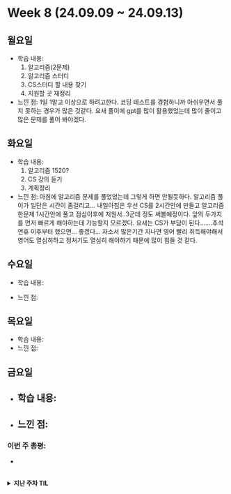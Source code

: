 # Week 8 (24.09.09 ~ 24.09.13)

## 월요일

- 학습 내용:
  1. 알고리즘(2문제)
  2. 알고리즘 스터디
  3. CS스터디 할 내용 찾기
  4. 지원할 곳 재정리
- 느낀 점:
  1일 1알고 이상으로 하려고한다. 코딩 테스트를 경험하니까 아쉬우면서 풀지 못하는 경우가 많은 것같다. 요새 풀이에 gpt를 많이 활용했었는데 많이 줄이고 많은 문제를 풀어 봐야겠다.

## 화요일

- 학습 내용:
  1. 알고리즘 1520?
  2. CS 강의 듣기
  3. 계획정리
- 느낀 점:
  아침에 알고리즘 문제를 풀었었는데 그렇게 하면 안될듯하다. 알고리즘 풀이가 일단은 시간이 좀걸리고...
  내일아침은 우선 CS를 2시간안에 만들고 알고리즘 한문제 1시간안에 풀고 점심이후에 지원서..3군데 정도 써볼예정이다.
  앞의 두가지를 먼저 빠르게 해야하는데 가능할지 모르겠다.
  요새는 CS가 부담이 된다.......추석연휴 이후부터 했으면... 좋겠다...
  자소서 많은기간 지나면 영어 빨리 취득해야해서 영어도 열심히하고 정처기도 열심히 해야하기 때문에 많이 힘들 것 같다.

## 수요일

- 학습 내용:

- 느낀 점:

## 목요일

- 학습 내용:
- 느낀 점:

## 금요일

- ## 학습 내용:
- ## 느낀 점:

### 이번 주 총평:

-

<br>
<details markdown="1">
  <summary><b>지난 주차 TIL</b></summary>

# Week 7 (24.08.26 ~ 24.09.01)

## 월요일

- 학습 내용:
  1. 알고리즘
  2. 알고리즘 스터디
- 느낀 점:
  알고리즘 스터디 이후로 풀어져서 많은 것을 하지못했다.

## 화요일

- 학습 내용:
  1. 알고리즘 16197
  2. 알고리즘 16234(풀다 말았음)
  3. 지원회사 정리
- 느낀 점:
  요새 집중력이 좋지 못하다. 처음 아침에 계획을 많이 짜지 않아서 인지 알고리즘을 풀고나면 이거할까 저거할까 고민만 하게되다가 하지 못하게 되는 경우가 많았다.
  내일부터는 조금더 일찍일어나고 계획을 다시좀 잘 짜서 실행해야겠다.

## 수요일

- 학습 내용:
  1. 알고리즘 16234(인구 이동) 각 국가별 인구이동을 연합이라고하는데 몇번의 연합을 할 수 있는지 구하는 문제 였고
     bfs와 델타를 이용해서 이동할 수 있는 연합의 범위를 구하였고 몇번이나 가능할지 구하기 위해서 재귀를 사용하였다.
     그 과정에서 인덱스오류나 재귀의 범위 초과(for문을 사용하면서 bfs를 하면서 재귀까지 하였다.), 범위설정의 오류, visited사용위치의 오류등을 격었다.
     재귀와 탐색을 같이할 경우에는 내가 원하는 범위만큼 탐색을 하고있는지에대한 오류가 자주 발생하는것 같다.
  2. CS스터디 준비(무엇으로 할까) ->
     네트워크를 저번주에 발표했는데 완벽한 과정에 대해서 발표한건 아니라 이어서 공부하였으나 학습량이 많아 다음주까지 정리해서 네트워크의 전체적인 과정이나
     특정 과정에대해서 발표를 준비해 볼까 생각중이다. 혹은 면접에 자주나오는 요소를 중심으로 준비할까도 생각중이다.
  3. CS스터디 7시 30분 시작 ->
     소수의 인원으로 진행하였는데 부담도없고 질문이나 대화를 많이하고 서로 찾아보기도 하면서 진해해서 좋았다.
     너무 많은것보단
- 느낀 점: 학습내용에 포함

## 목요일

- 학습 내용: 0. 병원 및 서류 제출 9 ~ 3
  1. sorfteer hast 5시 부터 8시까지
- 느낀 점:
  2개의 문제였고
  지피티가 말하기로는
  첫번째는 이분탐색과 그리디 알고리즘이었고
  두번째는 브루트포스 이었다.
  나느 첫번째문제를 그리디만을 사용해서 최적해를 구하려고했지만 실패했고
  두번째문제는 브루트포스의 완전탐색이아니라 dp로 풀어볼까하다가 브루트포스와 bfs를 섞어서 풀어보았는데 답이 나오진 않았다.
  문제를 더많이 풀어봤었더라면 충분히 풀 수 있을만한 문제였던것 같으며
  내가 알고리즘에 소홀히하고있다고 생각이 들게 되는 하루였다.

## 금요일

- ## 학습 내용:
  1. 알고리즘
- ## 느낀 점:
  조금 쳐져서 많은걸 하지 못했다.

### 이번 주 총평:

## 전체적으로 한주가 쳐지는 기분이 있다. 아무래도 취준에 대한스트레스인데 잘조절해 봐야겠다.

# Week 6 (24.08.26 ~ 24.09.01)

## 월요일

- 학습 내용: 어깨 근육 파열 및 인대 부상 견골(?) 외부에 의한 감염 및 신경통증 으로 인해 불참
- 느낀 점: 어깨 근육 파열 및 인대 부상 견골(?) 외부에 의한 감염 및 신경통증 으로 인해 불참

## 화요일

- 학습 내용: 어깨 근육 파열 및 인대 부상 견골(?) 외부에 의한 감염 및 신경통증 으로 인해 불참
- 느낀 점: 어깨 근육 파열 및 인대 부상 견골(?) 외부에 의한 감염 및 신경통증 으로 인해 불참

## 수요일

- 학습 내용:
  CS강의 듣기 네트워크
- 느낀 점: 몸이 많이 낫질않아서 많은걸 하지못했다.

## 목요일

- 학습 내용:
  1. CS내용 정리 및 네트워크 강의 듣기(트래픽까지완료)
  2. 우리은행 지원
  3. CS스터디
- 느낀 점: 한동안 몸이 아팠기 때문에 못했던것들이 양이 많아서 다양하게 공부하지는 못했으나 / 치료를 많이 했기때문에 의자에 앉거나 팔을사용해도 신경통이 올라오지 않기 때문에 스터디에 계속 임하려고한다. 알고리즘을 한동안 놓았고 영어도 못했기 때문에 점차적으로 해야하고 CS스터디를 오늘 진행해 보았는데 알아도 설명하지 못하는 부분이 많았다. 금요일 저녁부터 알바를 하기때문에 내일은 또 시간이 많이 없을것 같다. 아침에는 병원에서 치료를 받아야하고 점심이후부터 스터디를 한다면 많은건 못하지만 그래도 할 수 있음에 감사하다.
  이번에 아프고 느낀것은 실비 보험에 들어야하고 몸이 예전같지않다. 살아있음에 기뻐하고...다치지말자 의료대란이라 병원가기가 쉽지않다.

## 금요일

- ## 학습 내용:
  1. 알고리즘 1문제
- ## 느낀 점:
  알바 시간때문에 많이 공부하지는 못했음 알바시간에서 공부하는 시간을 가지려했으나 책상과 의자가 매우 안좋을것으로 되어있어서 그런지 팔에 무리가 와서 앞으로 알바에서는 간단한 작업만 할 예정

### 이번 주 총평:

- 간만에 건강이 괜찮아져서 많은것을 해볼 수 있을까 했지만 신경쓰이는 것이 있어서 불편하기도 했으나 머라도 할 수 있게 되서 기분은 좋았다.

# Week 5 (24.08.19 ~ 24.08.23)

## 월요일

- 학습 내용:
  1. 알고리즘 11780 / 17779 게리멘더링문제와 플로이드 워셜 알고리즘문제
  2. 알고리즘 스터디
  3. 오픽챕터 한개 및 강의
- 느낀 점: 몸이 불편한관계로 오랜만에 스터디를 하였는데 너무 급하게 따라가려고하지말고 차근차근 다시 해나가려고 한다.
  오픽의 경우에는 나마의 스크립트도 만들어보고 chat gpt를 이용하여 회화연습을 해보려고 계획중이다.
  채용공고가 많이 올라오고 있으므로 이번부터는 채용에 도전해 보려고 한다. 하루에 30분이상이라도 채용공고를 확인하고 지원자격을 확인해보고
  준비해서 지원하겠다.
  포트폴리오같은경우는 정리가 잘 안돼있다.

## 화요일

- 학습 내용:
  1. 알고리즘
  2. CS
  3. 영어

앞으로 해야할일은

1. 정보처리기사 실기 준비
2. 자소서에 나의 역량을 쓰기가 부족한 느낌이다. 포트폴리오 작성을 좀더해보자
3. 자소서나 포트폴리오 작성할 것이 부족하기 때문에 개인 프로젝트 할 것을 생각해보자.
4. 개인적으로 알고링즘별로 문제풀어보기

- 느낀 점:
  할게 많은데 몸이 빨리나았으면 좋겠다.

## 수요일

- 학습 내용: 어깨 근육 파열 및 인대 부상 견골(?) 외부에 의한 감염 및 신경통증 으로 인해 불참
- 느낀 점: 어깨 근육 파열 및 인대 부상 견골(?) 외부에 의한 감염 및 신경통증 으로 인해 불참

## 목요일

- 학습 내용: 어깨 근육 파열 및 인대 부상 견골(?) 외부에 의한 감염 및 신경통증 으로 인해 불참
- 느낀 점: 어깨 근육 파열 및 인대 부상 견골(?) 외부에 의한 감염 및 신경통증 으로 인해 불참

## 금요일

- 학습 내용: 어깨 근육 파열 및 인대 부상 견골(?) 외부에 의한 감염 및 신경통증 으로 인해 불참
- 느낀 점: 어깨 근육 파열 및 인대 부상 견골(?) 외부에 의한 감염 및 신경통증 으로 인해 불참

---

# Week 4 (24.08.12 ~ 24.08.16)

> 한 주 총평: 어깨 근육 파열 및 인대 부상 견골(?) 외부에 의한 감염 및 신경통증 으로 인해 불참

# Week 3 (24.08.05 ~ 24.08.09)

## 월요일

- 학습 내용:

1. 알고리즘 백준 1068 재시도(약간 수정)
2. 알고리즘 스터디
3. 독후감? 작성
4. CS스터디 준비
5. 오픽 1챕터 하기

- 느낀 점:
  알고리즘의 경우 1068이 다른 사람들과 많이 달랐다. 일단은 내가쓴 코드가 다른사람에 비해서 "비효율적이다"라고 생각이 들만큼 코드가 굉장히 길었다.
  나름 풀면서 꼭 필요한 부분이다 라고 생각하면서 풀었지만 너무 길었다. 알고리즘은 경험이 중요하다고 생각하기 때문에 더 많이 경험하는 방향으로 진행하면 될것이라고 생각한다.
  독서를 시작한것은 글을 쓰거나 아니면 생각하는 방법에 부족함을 느끼기 때문이었는데 생각 외로 책이 주는 교휸이 마음이나 생각에 많이 와닿는듯하다. 또한 실용적이기도 하다.
  스토리라는 키워드가 존재했는데 앞으로 자소서같은것을 쓸때는 어떤 스토리가 기업이 원할까 어떻게 관심을 이끌수 있을까 생각할 듯 하다.
  CS는 이번에 방식이 바뀌었다. 이번에는 디자인패턴쪽을 재차 하게 되었는데 방식이 바뀌었기 때문에 디자인 패턴에 대한 나의 생각과 구현, 그리고 좀더 깊게 알아보고자 했다.
  하지만 우선 생각이라는 어떤식으로 적어나가야할지 어려웠고 처음인 방식이다보니 어떤식으로 진행해야할지 어려움이 있다. 차근차근 해내야 겠다.
  오픽또한 아직까지 어려움이 있다. 강의나 스크립트나 책이나 늘고 있다는 생각이 들지 않는다. 방법에 대해서 다시 생각해 보겠다..

## 화요일

- 학습 내용: 어깨 근육 파열 및 인대 부상 견골(?) 외부에 의한 감염 및 신경통증 으로 인해 불참
- 느낀 점:

## 수요일

- 학습 내용: 어깨 근육 파열 및 인대 부상 견골(?) 외부에 의한 감염 및 신경통증 으로 인해 불참
- 느낀 점:

## 목요일

- 학습 내용: 어깨 근육 파열 및 인대 부상 견골(?) 외부에 의한 감염 및 신경통증 으로 인해 불참
- 느낀 점:

## 금요일

- 학습 내용: 어깨 근육 파열 및 인대 부상 견골(?) 외부에 의한 감염 및 신경통증 으로 인해 불참
- 느낀 점:

---

> 한 주 총평: 어깨 근육 파열 및 인대 부상 견골(?) 외부에 의한 감염 및 신경통증 으로 인해 불참

# Week 2 (24.07.29 ~ 24.08.02)

## 월요일

- 학습 내용:
  1. 알고리즘 백준 2611(시간초과)위상정렬 -> 미해결
  2. 알고리즘 스터디
  3. 독서토론 준비
- 느낀 점: DP쪽에 좀 약한듯하다 머리속에 그림이 그려지지 않았다. 금일은 병원을 다녀와서 오전시간이 없었고 오후에 스터디를 했으며 이후에는
  독서토론을 준비해야하기때문에(미리 준비를 못함) 많은 것을 하지는 못해서 아쉬운 날이다.

## 화요일

- 학습 내용:

  1. 알고리즘 백준 1개 3273(투포인터)
  2. 독서내용 생각 및 정리(일부)
  3. CS스터디 준비(메모리/ 스레드와 멀티프로세싱) 면접을위한CS전공 지식노트
  4. CS스터디외 딥한 CS 공부/ 나혼자 공부하는 운영체제 (일부)
     <img src="etc/2024-07-30.png" alt="독서 내용정리 일부" width="500">

- 느낀 점:
  1. 투포인터에 대해서 이전에 한번했을때 참여하지 못했었기 때문에 처음 접하였는데 코드를 확인하지않고 알고리즘이 작동하는 방식에 대해서 먼저 이해해보려고 했기 때문에 수월하게 풀었다. 다음에도 이런식으로 진행하려고한다. 강의를 시청하는 방식이었다.
  2. CS스터디를 준비하기 위해서 스레드와 멀티프로세싱 파트쪽을 읽어보았다. 이전에 앞쪽에서 공부했던 내용들이 점차적으로 생각이 안나는 경우가 많았기 때문에 헷갈리는 단어가 나오면 검색하면서 진행하였는데 시간이 오래 걸렸다. 하지만 모든 내용을 탄탄하게 아는것이 중요하다고 생각하기 때문에 계속이런식으로 진행하려고한다. 또한 조금더 심화학습을 위해 다음책을 구매하였기 때문에 내일은 그것을 살펴볼 예정이다.
  3. 이번에 읽은 책은 SAME AS EVER이라는 책이고 내가 고른 책이다. 최근에 읽은 책이 얼마 되지는 않지만 추천한다.

## 수요일

- 학습 내용:

1.  알고리즘 백준 1개 110066(dp 와 prefix)
2.  CS스터디 준비 (메모리/ 스레드와 멀티프로세싱) 나혼자 공부하는 운영체제 / CS노션정리

- 느낀 점:
  우선 누적합 구간합에 대해서는 이해했고 dp도 사실 같은 비슷한 맥락이라고 생각하고 있다. 하지만 본문제에 적용하는 방법에 대해서 생각하지 못하였고, 블로그와 지피티를 참고하였다. 그럼에도 그 논리가 이해되지 않았기 때문에 다시한번 살펴보려고한다. 또한 python으로 실행시 시간초과가 발생하였기 때문에 pypy3로 제출하였는데 pypy는 python의 시간이 오래걸리는 단점을 보완하기 위해여 JIT컴파일이라는 것을 도입한 것이라고한다. 쉬게말해 인터프리터를 하면서 자주쓰는 코드를 캐시에 저장하여 사용한다고 하는데 정확하지는 않다. 한번 다시 원리를 이해할 필요가 있다.
  CS스터는 무난하게 진행하였다.

## 목요일

- 학습 내용:

1. CS스터디 준비
2. CS스터디
3. 오픽 강의듣기

- 느낀 점: 목요일정도에 오면 약간 지치는 면이 있다.

## 금요일

- 학습 내용: 어꺠 충돌 증후군과 몸살로인해 참여했으나 제대로 하지 못했다.
- 느낀 점: 몸관리도 잘해야겠다는 생각이 들었고 다음주부터는 재활운동으로 운동을 다시 시작해 보려고한다.

---

> 한 주 총평:
> 계획에 문제가 있는것인가 일주일 목표를 지정하는것이 좋은것인가 생각해보았다. 생각보다 열심히 하지않은듯했고 다음주는 꼭 열심히 이보다 더 열심히 할 수는 없겠다.에 도달하고 싶다.

# Week 1 (24.07.22 ~ 24.07.26)

## 월요일

- 학습 내용:
  1. 금일 스케줄 정리
  2. 알고리즘 스터디 문제 중 1문제 디버깅
  3. cs스터디(면접을 위한 cs 전공지식노트) 읽기
  4. 알고리즘 스터디
  5. 오픽 챕터1
  6. 알고리즘 한문제 풀기 (문제 미정)
  7. 자기전에 책읽기(Same as Ever)
- 느낀 점:
  아침을 조금 일찍시작하는게 보람차게 느껴졌고
  CS의 경우 공룡책을 살지 나혼공을 살지 아직 정하지 못했기 때문에 정해서 구매하고 내일이나 내일모레 한번 읽어보려고한다.
  오픽의경우 아직 감을 못잡겠다. 책에서는 스크립트를 외우지 말고 하라고 하는데 어느정도까지 가능할지 실제로 해본적이 없어서 아직은 잘 모르겠다.
  책을 3권정도 구비해놨기 때문에 빠르게 해가려고 생각중이고... 시험은 한권부터 끝내고 시작하려고한다. 10일정도 예정이다.
  알고리즘의 경우는 많이 풀어보는게 중요하다고 생각이 들고 반복적으로 푸는것도 중요할 것이라고 생각하기 때문에 쉬운문제라도 하루에 하나씩 풀어보려고한다.

## 화요일

- 학습 내용:
  1. 금일 스케줄 정리
  2. 알고리즘 스터디문제 풀기(실패 2611)
  3. 오픽 2챕터
  4. CS정리 노션
- 느낀 점:
  알고리즘이 생각보다 여려워서 1일1알고를 실패했다. 실버나 브론즈로 대체할 예정이긴하나 아쉬웠다.
  오픽이 생각보다 어렵게 느껴진다. 문장을 길게 말할수 있을지 걱정이된다.
  CS정리가 생각보다 어렵다. 책에 내용이 부실해서 그런듯하다. 다른방법이 절실히다.

## 수요일

- 학습 내용:
  1. 알고리즘 스터디 문제 풀기
  2. CS 정리
- 느낀 점: 알고리즘이 생각보다 부실하다고 생각된다.

## 목요일

- 학습 내용:
  1. 알고리즘 스터디 문제 풀기
  2. CS 정리
- 느낀 점: 스터디문제를 차근차근 해내어 미리 풀어 내어 잘했다고 생각이 들고 컴퓨팅 사고에 cs가 도움이 되는것 같다.

## 금요일

- 학습 내용:
  1. 알고리즘 스터디 문제 풀기
  2. CS 정리
- 느낀 점: 지각 1회를 달성하였다 앞으로 늦지 않을 예정이다.

---

> 한 주 총평: 성실하게 이행하지 못한듯하여 다음오는주에는 성실히 임할 예정이다.

</details>
